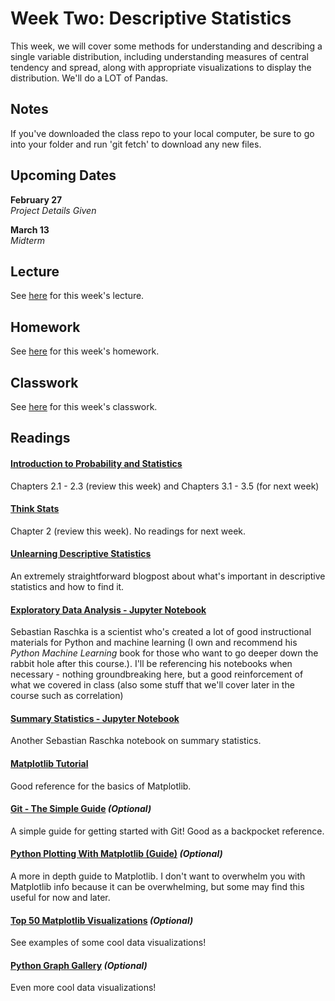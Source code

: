 # Week Two: Descriptive Statistics

This week, we will cover some methods for understanding and describing a single variable distribution, including understanding measures of central tendency and spread, along with appropriate visualizations to display the distribution. We'll do a LOT of Pandas.

## Notes

If you've downloaded the class repo to your local computer, be sure to go into your folder and run 'git fetch' to download any new files.

## Upcoming Dates  
**February 27**  
*Project Details Given*  

**March 13**  
*Midterm*

## Lecture

See [here](https://github.com/CSC217/spring_2019/blob/master/week02-descriptive_stats/Week_Two_Descriptive_Stats.pdf) for this week's lecture.

## Homework

See [here](https://github.com/CSC217/spring_2019/blob/master/week02-descriptive_stats/Homework_Two.pdf) for this week's homework.

## Classwork

See [here](https://github.com/CSC217/spring_2019/blob/master/week02-descriptive_stats/Descriptive_Statistics_Class_Workbook.pdf) for this week's classwork.

## Readings

#### [Introduction to Probability and Statistics](http://www.r-5.org/files/books/computers/algo-list/statistics/Sheldon_Ross-Introduction_to_Probability_and_Statistics-EN.pdf)  
Chapters 2.1 - 2.3 (review this week) and Chapters 3.1 - 3.5 (for next week)

#### [Think Stats](http://greenteapress.com/thinkstats2/thinkstats2.pdf)  
Chapter 2 (review this week). No readings for next week.

#### [Unlearning Descriptive Statistics](http://debrouwere.org/2017/02/01/unlearning-descriptive-statistics)
An extremely straightforward blogpost about what's important in descriptive statistics and how to find it.



#### [Exploratory Data Analysis - Jupyter Notebook](https://github.com/rasbt/data-science-tutorial/blob/master/code/eda.ipynb)  
Sebastian Raschka is a scientist who's created a lot of good instructional materials for Python and machine learning (I own and recommend his *Python Machine Learning* book for those who want to go deeper down the rabbit hole after this course.). I'll be referencing his notebooks when necessary - nothing groundbreaking here, but a good reinforcement of what we covered in class (also some stuff that we'll cover later in the course such as correlation)

#### [Summary Statistics - Jupyter Notebook](https://github.com/rasbt/data-science-tutorial/blob/master/code/summary-stats.ipynb)  
Another Sebastian Raschka notebook on summary statistics.

#### [Matplotlib Tutorial](http://www.scipy-lectures.org/intro/matplotlib/matplotlib.html)
Good reference for the basics of Matplotlib.

#### [Git - The Simple Guide](http://rogerdudler.github.io/git-guide/) *(Optional)*    
A simple guide for getting started with Git! Good as a backpocket reference.

#### [Python Plotting With Matplotlib (Guide)](https://realpython.com/python-matplotlib-guide) *(Optional)*
A more in depth guide to Matplotlib. I don't want to overwhelm you with Matplotlib info because it can be overwhelming, but some may find this useful for now and later.

#### [Top 50 Matplotlib Visualizations](https://www.machinelearningplus.com/plots/top-50-matplotlib-visualizations-the-master-plots-python) *(Optional)*
See examples of some cool data visualizations!

#### [Python Graph Gallery](https://python-graph-gallery.com) *(Optional)*
Even more cool data visualizations!
